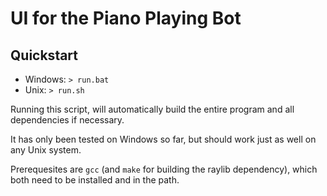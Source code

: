 # UI for the Piano Playing Bot

## Quickstart

-   Windows: `> run.bat`
-   Unix: `> run.sh`

Running this script, will automatically build the entire program and all dependencies if necessary.

It has only been tested on Windows so far, but should work just as well on any Unix system.

Prerequesites are `gcc` (and `make` for building the raylib dependency), which both need to be installed and in the path.
